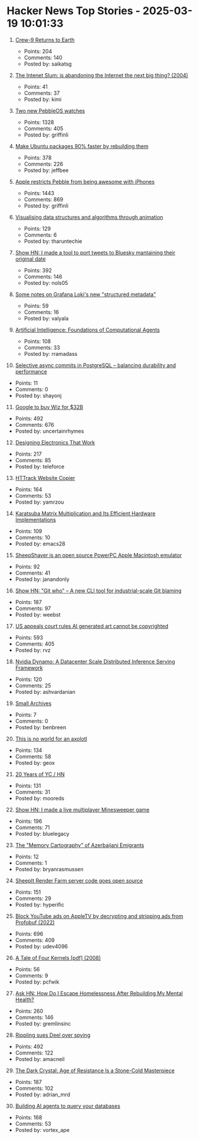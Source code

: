 # Hacker News Top Stories - 2025-03-19 10:01:33

1. [Crew-9 Returns to Earth](https://www.spacex.com/launches/mission/?missionId=crew-9-return)
   - Points: 204
   - Comments: 140
   - Posted by: saikatsg

2. [The Intenet Slum: is abandoning the Internet the next big thing? (2004)](https://www.fourmilab.ch/documents/netslum/)
   - Points: 41
   - Comments: 37
   - Posted by: kimi

3. [Two new PebbleOS watches](https://ericmigi.com/blog/introducing-two-new-pebbleos-watches/)
   - Points: 1328
   - Comments: 405
   - Posted by: griffinli

4. [Make Ubuntu packages 90% faster by rebuilding them](https://gist.github.com/jwbee/7e8b27e298de8bbbf8abfa4c232db097)
   - Points: 378
   - Comments: 226
   - Posted by: jeffbee

5. [Apple restricts Pebble from being awesome with iPhones](https://ericmigi.com/blog/apple-restricts-pebble-from-being-awesome-with-iphones/)
   - Points: 1443
   - Comments: 869
   - Posted by: griffinli

6. [Visualising data structures and algorithms through animation](https://visualgo.net/en)
   - Points: 129
   - Comments: 6
   - Posted by: tharuntechie

7. [Show HN: I made a tool to port tweets to Bluesky mantaining their original date](https://bluemigrate.com)
   - Points: 392
   - Comments: 146
   - Posted by: nols05

8. [Some notes on Grafana Loki's new "structured metadata"](https://utcc.utoronto.ca/~cks/space/blog/sysadmin/GrafanaLokiStructuredMetadata)
   - Points: 59
   - Comments: 16
   - Posted by: valyala

9. [Artificial Intelligence: Foundations of Computational Agents](https://artint.info/index.html)
   - Points: 108
   - Comments: 33
   - Posted by: rramadass

10. [Selective async commits in PostgreSQL – balancing durability and performance](https://www.shayon.dev/post/2025/75/selective-asynchronous-commits-in-postgresql-balancing-durability-and-performance/)
   - Points: 11
   - Comments: 0
   - Posted by: shayonj

11. [Google to buy Wiz for $32B](https://www.reuters.com/technology/cybersecurity/google-agrees-buy-cybersecurity-startup-wiz-32-bln-ft-reports-2025-03-18/)
   - Points: 492
   - Comments: 676
   - Posted by: uncertainrhymes

12. [Designing Electronics That Work](https://www.hscott.net/designing-electronics-that-work/)
   - Points: 217
   - Comments: 85
   - Posted by: teleforce

13. [HTTrack Website Copier](https://www.httrack.com/)
   - Points: 164
   - Comments: 53
   - Posted by: yamrzou

14. [Karatsuba Matrix Multiplication and Its Efficient Hardware Implementations](https://arxiv.org/abs/2501.08889)
   - Points: 109
   - Comments: 10
   - Posted by: emacs28

15. [SheepShaver is an open source PowerPC Apple Macintosh emulator](https://www.emaculation.com/doku.php/sheepshaver)
   - Points: 92
   - Comments: 41
   - Posted by: janandonly

16. [Show HN: "Git who" – A new CLI tool for industrial-scale Git blaming](https://github.com/sinclairtarget/git-who)
   - Points: 187
   - Comments: 97
   - Posted by: weebst

17. [US appeals court rules AI generated art cannot be copyrighted](https://www.reuters.com/world/us/us-appeals-court-rejects-copyrights-ai-generated-art-lacking-human-creator-2025-03-18/)
   - Points: 593
   - Comments: 405
   - Posted by: rvz

18. [Nvidia Dynamo: A Datacenter Scale Distributed Inference Serving Framework](https://github.com/ai-dynamo/dynamo)
   - Points: 120
   - Comments: 25
   - Posted by: ashvardanian

19. [Small Archives](https://helloruby.substack.com/p/no-95-small-archives-without-blurs)
   - Points: 7
   - Comments: 0
   - Posted by: benbreen

20. [This is no world for an axolotl](https://english.elpais.com/eps/2025-03-15/this-is-no-world-for-an-axolotl.html)
   - Points: 134
   - Comments: 58
   - Posted by: geox

21. [20 Years of YC / HN](https://vickiboykis.com/2025/03/17/20-years-of-yc/)
   - Points: 131
   - Comments: 31
   - Posted by: mooreds

22. [Show HN: I made a live multiplayer Minesweeper game](https://www.minesweeperpro.com/)
   - Points: 196
   - Comments: 71
   - Posted by: bluelegacy

23. [The "Memory Cartography" of Azerbaijani Emigrants](https://jam-news.net/memory-cartography-of-azerbaijani-emigrants/)
   - Points: 12
   - Comments: 1
   - Posted by: bryanrasmussen

24. [SheepIt Render Farm server code goes open source](https://gitlab.com/sheepitrenderfarm)
   - Points: 151
   - Comments: 29
   - Posted by: hyperific

25. [Block YouTube ads on AppleTV by decrypting and stripping ads from Profobuf (2022)](https://ericdraken.com/pfsense-decrypt-ad-traffic/)
   - Points: 696
   - Comments: 409
   - Posted by: udev4096

26. [A Tale of Four Kernels [pdf] (2008)](https://users.csc.calpoly.edu/~djanzen/courses/509S09/papers/FourKernels.pdf)
   - Points: 56
   - Comments: 9
   - Posted by: pcfwik

27. [Ask HN: How Do I Escape Homelessness After Rebuilding My Mental Health?](undefined)
   - Points: 260
   - Comments: 146
   - Posted by: gremlinsinc

28. [Rippling sues Deel over spying](https://twitter.com/parkerconrad/status/1901615179718406276)
   - Points: 492
   - Comments: 122
   - Posted by: amacneil

29. [The Dark Crystal: Age of Resistance Is a Stone-Cold Masterpiece](https://gizmodo.com/reminder-the-dark-crystal-age-of-resistance-is-a-stone-cold-masterpiece-2000574613)
   - Points: 187
   - Comments: 102
   - Posted by: adrian_mrd

30. [Building AI agents to query your databases](https://blog.dust.tt/spreadsheets-databases-and-beyond-creating-a-universal-ai-query-layer/)
   - Points: 168
   - Comments: 53
   - Posted by: vortex_ape

